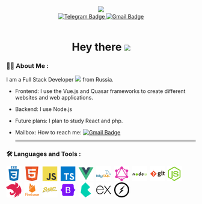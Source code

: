 <div id="header" align="center">
  <img src="https://media.giphy.com/media/M9gbBd9nbDrOTu1Mqx/giphy.gif" width="100"/>
</div>
<div id="badges" align="center">
   <a href="https://t.me/silverp178">
<img src="https://img.shields.io/badge/Telegram-blue?style=for-the-badge&logo=telegram&logoColor=white" alt="Telegram Badge"/>
      </a>
    <a href="https://yuliafamusova@gmail.com">
<img src="https://img.shields.io/badge/-gmail-purple?style=for-the-badge&logo=Gmail&logoColor=white" alt="Gmail Badge"/>
      </a>
</div> 
<div align="center">
  <img src="https://komarev.com/ghpvc/?username=yuliapalamarchuk&style=flat-square&color=blue" alt=""/>
  <h1>
  Hey there
  <img src="https://media.giphy.com/media/hvRJCLFzcasrR4ia7z/giphy.gif" width="30px"/>
</h1>
</div>

### :woman_technologist: About Me :

I am a Full Stack Developer <img src="https://media.giphy.com/media/WUlplcMpOCEmTGBtBW/giphy.gif" width="30">   from Russia.

- Frontend: I use the Vue.js and Quasar frameworks to create different websites and web applications.

- Backend: I use Node.js 

- Future plans: I plan to study React and php.

- Mailbox: How to reach me: [![Gmail Badge](https://img.shields.io/badge/-gmail-purple?style=flat&logo=Gmail&logoColor=white)](https://yuliafamusova@gmail.com)

  ---

### :hammer_and_wrench: Languages and Tools :
<div>
  <img src="https://github.com/devicons/devicon/blob/master/icons/css3/css3-plain-wordmark.svg"  title="CSS3" alt="CSS" width="40" height="40"/>&nbsp;
  <img src="https://github.com/devicons/devicon/blob/master/icons/html5/html5-original.svg" title="HTML5" alt="HTML" width="40" height="40"/>&nbsp;
  <img src="https://github.com/devicons/devicon/blob/master/icons/javascript/javascript-original.svg" title="JavaScript" alt="JavaScript" width="40" height="40"/>&nbsp;
      <img src="https://github.com/devicons/devicon/blob/master/icons/typescript/typescript-plain.svg" title="TypeScript"  alt="TypeScript" width="40" height="40"/>&nbsp;
      <img src="https://github.com/devicons/devicon/blob/master/icons/vuejs/vuejs-original.svg" title="VueJS"  alt="VueJS" width="40" height="40"/>&nbsp;
    <img src="https://github.com/devicons/devicon/blob/master/icons/mysql/mysql-original-wordmark.svg" title="MySQL"  alt="MySQL" width="40" height="40"/>&nbsp;
      <img src="https://github.com/devicons/devicon/blob/master/icons/graphql/graphql-plain.svg" title="GraphQL"  alt="GraphQL" width="40" height="40"/>&nbsp;
    <img src="https://github.com/devicons/devicon/blob/master/icons/nodejs/nodejs-original-wordmark.svg" title="NodeJS" alt="NodeJS" width="40" height="40"/>&nbsp;
  <img src="https://github.com/devicons/devicon/blob/master/icons/git/git-original-wordmark.svg" title="Git" **alt="Git" width="40" height="40"/>
    <img src="https://github.com/devicons/devicon/blob/master/icons/nodejs/nodejs-original.svg" title="NodeJs"  alt="NodeJs" width="40" height="40"/>&nbsp;
      <img src="https://github.com/devicons/devicon/blob/master/icons/nestjs/nestjs-plain.svg" title="NestJs"  alt="NestJs" width="40" height="40"/>&nbsp;
  <img src="https://github.com/devicons/devicon/blob/master/icons/firebase/firebase-plain-wordmark.svg" title="Firebase" alt="Firebase" width="40" height="40"/>&nbsp;
 <img src="https://github.com/devicons/devicon/blob/master/icons/babel/babel-original.svg" title="Babel"  alt="Babel" width="40" height="40"/>&nbsp;
   <img src="https://github.com/devicons/devicon/blob/master/icons/bootstrap/bootstrap-original.svg" title="Bootstrap"  alt="Bootstrap" width="40" height="40"/>&nbsp;
   <img src="https://github.com/devicons/devicon/blob/master/icons/bulma/bulma-plain.svg" title="Bulma"  alt="Bulma" width="40" height="40"/>&nbsp;
    <img src="https://github.com/devicons/devicon/blob/master/icons/express/express-original.svg" title="Express"  alt="Express" width="40" height="40"/>&nbsp;
   <img src="https://github.com/devicons/devicon/blob/master/icons/socketio/socketio-original.svg" title="Socketio"  alt="Socketio" width="40" height="40"/>&nbsp;
</div>

